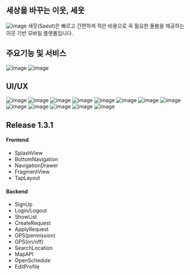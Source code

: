 ## 세상을 바꾸는 이웃, 세웃

![image](https://user-images.githubusercontent.com/59859965/161734225-091e7528-ce7c-4a78-a2ad-5a0bd72eca2c.png)
세웃(Saeut)은 빠르고 간편하게 적은 비용으로 꼭 필요한 돌봄을 제공하는 이웃 기반 모바일 플랫폼입니다.

## 주요기능 및 서비스
![image](https://user-images.githubusercontent.com/59859965/161934838-556b3dcc-05be-42b8-9ab3-1930cf17d0be.png)
![image](https://user-images.githubusercontent.com/59859965/161932720-d0ec1f01-029c-4c3c-9708-407eda71c417.png)


## UI/UX

![image](https://user-images.githubusercontent.com/59859965/161932573-c9901e63-ff2b-4a7b-986d-3e3632ee047e.png)
![image](https://user-images.githubusercontent.com/59859965/161932810-30902d7b-5a3e-40f9-8510-634857331fe0.png)
![image](https://user-images.githubusercontent.com/59859965/161932845-716b34cf-18c9-49de-a487-874dca1c2dca.png)
![image](https://user-images.githubusercontent.com/59859965/161932874-db711590-491f-4a91-9a8a-4359332f6e4b.png)
![image](https://user-images.githubusercontent.com/59859965/161932897-2d3cd0e6-d40d-4366-89dd-97b4049fed8f.png)
![image](https://user-images.githubusercontent.com/59859965/161932931-9ad3ac40-ea31-4237-b5eb-c208c02a46a8.png)
![image](https://user-images.githubusercontent.com/59859965/161932952-1c886c24-6f72-43bc-938a-f5ea7c57c3ff.png)
![image](https://user-images.githubusercontent.com/59859965/161932984-e77d97f8-9c85-4a14-a1ae-2eefaf901a24.png)
![image](https://user-images.githubusercontent.com/59859965/161933022-38e94d1f-bbc2-43ef-86a2-55bb81ee9820.png)
![image](https://user-images.githubusercontent.com/59859965/161933045-b5f866dd-d31a-4f1f-bf04-1e602b9b0d87.png)
![image](https://user-images.githubusercontent.com/59859965/161933069-79ab7733-b775-4171-991e-c4f21544f236.png)
![image](https://user-images.githubusercontent.com/59859965/161933084-a2ff40f9-e09c-4fcc-ae9a-c885244661ca.png)
![image](https://user-images.githubusercontent.com/59859965/161933116-efd08f97-7d46-41c4-9000-b704483c1a6c.png)


## Release 1.3.1

#### Frontend
- SplashView
- BottomNavigation
- NavigationDrawer
- FragmentView
- TapLayout

#### Backend
- SignUp
- Login/Logout
- ShowList
- CreateRequest
- ApplyRequest
- GPS(permission)
- GPS(on/off)
- SearchLocation
- MapAPI
- OpenSchedule
- EditProfile
